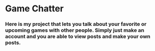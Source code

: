 # Game Chatter

### Here is my project that lets you talk about your favorite or upcoming games with other people. Simply just make an account and you are able to view posts and make your own posts.
